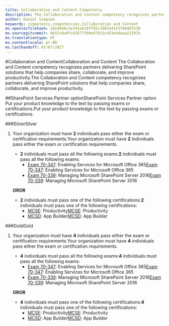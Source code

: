 ```yaml
---
title: Collaboration and Content Competency
description: The Collaboration and Content competency recognizes partners delivering SharePoint solutions that help companies share, collaborate, and improve productivity.
author: Daniel Simpson
keywords: competency,competencies,Collaboration and Content
ms.openlocfilehash: a924848c5e342ab18ff02c7887e4143f88407530
ms.sourcegitcommit: 8b55c0a9fc63577f09a97923c453e4daea21397b
ms.translationtype: HT
ms.contentlocale: pt-BR
ms.lasthandoff: 07/07/2017
---
```

#<a name="collaboration-and-content"></a><span data-ttu-id="3a3b0-104">Collaboration and Content</span><span class="sxs-lookup"><span data-stu-id="3a3b0-104">Collaboration and Content</span></span>
<span data-ttu-id="3a3b0-105">The Collaboration and Content competency recognizes partners delivering SharePoint solutions that help companies share, collaborate, and improve productivity.</span><span class="sxs-lookup"><span data-stu-id="3a3b0-105">The Collaboration and Content competency recognizes partners delivering SharePoint solutions that help companies share, collaborate, and improve productivity.</span></span>

##<a name="sharepoint-services-partner-option"></a><span data-ttu-id="3a3b0-106">SharePoint Services Partner option</span><span class="sxs-lookup"><span data-stu-id="3a3b0-106">SharePoint Services Partner option</span></span>
<span data-ttu-id="3a3b0-107">Put your product knowledge to the test by passing exams or certifications.</span><span class="sxs-lookup"><span data-stu-id="3a3b0-107">Put your product knowledge to the test by passing exams or certifications.</span></span>

###<a name="silver"></a><span data-ttu-id="3a3b0-108">Silver</span><span class="sxs-lookup"><span data-stu-id="3a3b0-108">Silver</span></span>

1. <span data-ttu-id="3a3b0-109">Your organization must have **2** individuals pass either the exam or certification requirements.</span><span class="sxs-lookup"><span data-stu-id="3a3b0-109">Your organization must have **2** individuals pass either the exam or certification requirements.</span></span>

    - <span data-ttu-id="3a3b0-110">**2** individuals must pass all the following exams:</span><span class="sxs-lookup"><span data-stu-id="3a3b0-110">**2** individuals must pass all the following exams:</span></span>
        - <span data-ttu-id="3a3b0-111">[Exam 70-347](https://www.microsoft.com/en-us/learning/exam-70-347.aspx): Enabling Services for Microsoft Office 365</span><span class="sxs-lookup"><span data-stu-id="3a3b0-111">[Exam 70-347](https://www.microsoft.com/en-us/learning/exam-70-347.aspx): Enabling Services for Microsoft Office 365</span></span>
        - <span data-ttu-id="3a3b0-112">[Exam 70-339](https://www.microsoft.com/en-us/learning/exam-70-339.aspx): Managing Microsoft SharePoint Server 2016</span><span class="sxs-lookup"><span data-stu-id="3a3b0-112">[Exam 70-339](https://www.microsoft.com/en-us/learning/exam-70-339.aspx): Managing Microsoft SharePoint Server 2016</span></span>

    **<span data-ttu-id="3a3b0-113">OR</span><span class="sxs-lookup"><span data-stu-id="3a3b0-113">OR</span></span>**

    - <span data-ttu-id="3a3b0-114">**2** individuals must pass one of the following certifications:</span><span class="sxs-lookup"><span data-stu-id="3a3b0-114">**2** individuals must pass one of the following certifications:</span></span>
        - <span data-ttu-id="3a3b0-115">[MCSE](https://www.microsoft.com/en-us/learning/mcse-productivity-certification.aspx): Productivity</span><span class="sxs-lookup"><span data-stu-id="3a3b0-115">[MCSE](https://www.microsoft.com/en-us/learning/mcse-productivity-certification.aspx): Productivity</span></span>
        - <span data-ttu-id="3a3b0-116">[MCSD](https://www.microsoft.com/en-us/learning/mcsd-app-builder-certification.aspx): App Builder</span><span class="sxs-lookup"><span data-stu-id="3a3b0-116">[MCSD](https://www.microsoft.com/en-us/learning/mcsd-app-builder-certification.aspx): App Builder</span></span>

###<a name="gold"></a><span data-ttu-id="3a3b0-117">Gold</span><span class="sxs-lookup"><span data-stu-id="3a3b0-117">Gold</span></span>
1. <span data-ttu-id="3a3b0-118">Your organization must have **4** individuals pass either the exam or certification requirements.</span><span class="sxs-lookup"><span data-stu-id="3a3b0-118">Your organization must have **4** individuals pass either the exam or certification requirements.</span></span>

    - <span data-ttu-id="3a3b0-119">**4** individuals must pass all the following exams:</span><span class="sxs-lookup"><span data-stu-id="3a3b0-119">**4** individuals must pass all the following exams:</span></span>
        - <span data-ttu-id="3a3b0-120">[Exam 70-347](https://www.microsoft.com/en-us/learning/exam-70-347.aspx): Enabling Services for Microsoft Office 365</span><span class="sxs-lookup"><span data-stu-id="3a3b0-120">[Exam 70-347](https://www.microsoft.com/en-us/learning/exam-70-347.aspx): Enabling Services for Microsoft Office 365</span></span>
        - <span data-ttu-id="3a3b0-121">[Exam 70-339](https://www.microsoft.com/en-us/learning/exam-70-339.aspx): Managing Microsoft SharePoint Server 2016</span><span class="sxs-lookup"><span data-stu-id="3a3b0-121">[Exam 70-339](https://www.microsoft.com/en-us/learning/exam-70-339.aspx): Managing Microsoft SharePoint Server 2016</span></span>

    **<span data-ttu-id="3a3b0-122">OR</span><span class="sxs-lookup"><span data-stu-id="3a3b0-122">OR</span></span>**

    - <span data-ttu-id="3a3b0-123">**4** individuals must pass one of the following certifications:</span><span class="sxs-lookup"><span data-stu-id="3a3b0-123">**4** individuals must pass one of the following certifications:</span></span>
        - <span data-ttu-id="3a3b0-124">[MCSE](https://www.microsoft.com/en-us/learning/mcse-productivity-certification.aspx): Productivity</span><span class="sxs-lookup"><span data-stu-id="3a3b0-124">[MCSE](https://www.microsoft.com/en-us/learning/mcse-productivity-certification.aspx): Productivity</span></span>
        - <span data-ttu-id="3a3b0-125">[MCSD](https://www.microsoft.com/en-us/learning/mcsd-app-builder-certification.aspx): App Builder</span><span class="sxs-lookup"><span data-stu-id="3a3b0-125">[MCSD](https://www.microsoft.com/en-us/learning/mcsd-app-builder-certification.aspx): App Builder</span></span>
 

